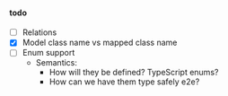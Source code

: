 #### todo

- [ ] Relations
- [x] Model class name vs mapped class name
- [ ] Enum support
  - Semantics:
    - How will they be defined? TypeScript enums?
    - How can we have them type safely e2e?
